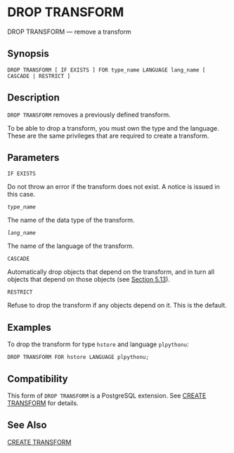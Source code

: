 # DROP TRANSFORM

DROP TRANSFORM — remove a transform

## Synopsis

```text
DROP TRANSFORM [ IF EXISTS ] FOR type_name LANGUAGE lang_name [ CASCADE | RESTRICT ]
```

## Description

`DROP TRANSFORM` removes a previously defined transform.

To be able to drop a transform, you must own the type and the language. These are the same privileges that are required to create a transform.

## Parameters

`IF EXISTS`

Do not throw an error if the transform does not exist. A notice is issued in this case.

_`type_name`_

The name of the data type of the transform.

_`lang_name`_

The name of the language of the transform.

`CASCADE`

Automatically drop objects that depend on the transform, and in turn all objects that depend on those objects \(see [Section 5.13](https://www.postgresql.org/docs/10/static/ddl-depend.html)\).

`RESTRICT`

Refuse to drop the transform if any objects depend on it. This is the default.

## Examples

To drop the transform for type `hstore` and language `plpythonu`:

```text
DROP TRANSFORM FOR hstore LANGUAGE plpythonu;
```

## Compatibility

This form of `DROP TRANSFORM` is a PostgreSQL extension. See [CREATE TRANSFORM](https://www.postgresql.org/docs/10/static/sql-createtransform.html) for details.

## See Also

[CREATE TRANSFORM](https://www.postgresql.org/docs/10/static/sql-createtransform.html)

